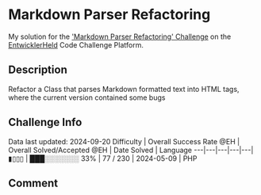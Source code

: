 # Markdown Parser Refactoring

My solution for the ['Markdown Parser Refactoring' Challenge](https://platform.entwicklerheld.de/challenge/markdown-parser-refactoring?technology=PHP) on the [EntwicklerHeld](https://platform.entwicklerheld.de/) Code Challenge Platform.

## Description
Refactor a Class that parses Markdown formatted text into HTML tags, where the current version contained some bugs

## Challenge Info
Data last updated: 2024-09-20
Difficulty | Overall Success Rate @EH | Overall Solved/Accepted @EH | Date Solved | Language
---|---|---|---|---|
▮▯▯▯ | ███░░░░░░░ 33% | 77 / 230 | 2024-05-09 | PHP

## Comment
